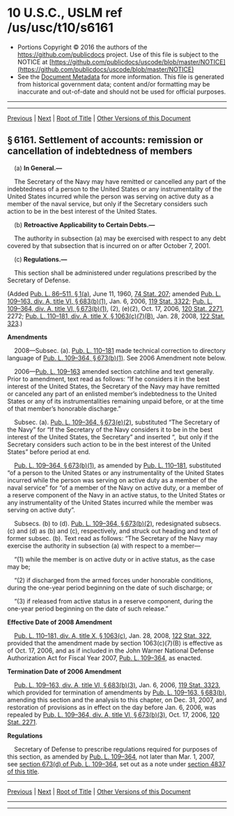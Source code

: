 ---
---

# 10 U.S.C., USLM ref /us/usc/t10/s6161

* Portions Copyright © 2016 the authors of the https://github.com/publicdocs project.
  Use of this file is subject to the NOTICE at [https://github.com/publicdocs/uscode/blob/master/NOTICE](https://github.com/publicdocs/uscode/blob/master/NOTICE)
* See the [Document Metadata](././../../../../../..//README.md) for more information.
  This file is generated from historical government data; content and/or formatting may be inaccurate and out-of-date and should not be used for official purposes.

----------
----------

[Previous](./../../../../../..//us/usc/t10/stC/ptII/ch561/m__us_usc_t10_s6160.md) | [Next](./../../../../../..//us/usc/t10/stC/ptII/ch563/m__us_usc_t10_stC_ptII_ch563.md) | [Root of Title](./../../../../../../) | [Other Versions of this Document](https://publicdocs.github.io/go/links?ns=uslm&ref=%2Fus%2Fusc%2Ft10%2Fs6161)

## § 6161. Settlement of accounts: remission or cancellation of indebtedness of members

    (a) __In General.—__ 

    The Secretary of the Navy may have remitted or cancelled any part of the indebtedness of a person to the United States or any instrumentality of the United States incurred while the person was serving on active duty as a member of the naval service, but only if the Secretary considers such action to be in the best interest of the United States.

    (b) __Retroactive Applicability to Certain Debts.—__ 

    The authority in subsection (a) may be exercised with respect to any debt covered by that subsection that is incurred on or after October 7, 2001.

    (c) __Regulations.—__ 

    This section shall be administered under regulations prescribed by the Secretary of Defense.

(Added [Pub. L. 86–511, § 1(a)][/us/pl/86/511/s1/a], June 11, 1960, [74 Stat. 207][/us/stat/74/207]; amended [Pub. L. 109–163, div. A, title VI, § 683(b)(1)][/us/pl/109/163/s683/b/1], Jan. 6, 2006, [119 Stat. 3322][/us/stat/119/3322]; [Pub. L. 109–364, div. A, title VI, § 673(b)(1)][/us/pl/109/364/s673/b/1], (2), (e)(2), Oct. 17, 2006, [120 Stat. 2271][/us/stat/120/2271], 2272; [Pub. L. 110–181, div. A, title X, § 1063(c)(7)(B)][/us/pl/110/181/s1063/c/7/B], Jan. 28, 2008, [122 Stat. 323][/us/stat/122/323].)

 __Amendments__ 

    2008—Subsec. (a). [Pub. L. 110–181][/us/pl/110/181] made technical correction to directory language of [Pub. L. 109–364, § 673(b)(1)][/us/pl/109/364/s673/b/1]. See 2006 Amendment note below.

    2006—[Pub. L. 109–163][/us/pl/109/163] amended section catchline and text generally. Prior to amendment, text read as follows: “If he considers it in the best interest of the United States, the Secretary of the Navy may have remitted or canceled any part of an enlisted member’s indebtedness to the United States or any of its instrumentalities remaining unpaid before, or at the time of that member’s honorable discharge.”

    Subsec. (a). [Pub. L. 109–364, § 673(e)(2)][/us/pl/109/364/s673/e/2], substituted “The Secretary of the Navy” for “If the Secretary of the Navy considers it to be in the best interest of the United States, the Secretary” and inserted “, but only if the Secretary considers such action to be in the best interest of the United States” before period at end.

    [Pub. L. 109–364, § 673(b)(1)][/us/pl/109/364/s673/b/1], as amended by [Pub. L. 110–181][/us/pl/110/181], substituted “of a person to the United States or any instrumentality of the United States incurred while the person was serving on active duty as a member of the naval service” for “of a member of the Navy on active duty, or a member of a reserve component of the Navy in an active status, to the United States or any instrumentality of the United States incurred while the member was serving on active duty”.

    Subsecs. (b) to (d). [Pub. L. 109–364, § 673(b)(2)][/us/pl/109/364/s673/b/2], redesignated subsecs. (c) and (d) as (b) and (c), respectively, and struck out heading and text of former subsec. (b). Text read as follows: “The Secretary of the Navy may exercise the authority in subsection (a) with respect to a member—

    “(1) while the member is on active duty or in active status, as the case may be;

    “(2) if discharged from the armed forces under honorable conditions, during the one-year period beginning on the date of such discharge; or

    “(3) if released from active status in a reserve component, during the one-year period beginning on the date of such release.”

 __Effective Date of 2008 Amendment__ 

    [Pub. L. 110–181, div. A, title X, § 1063(c)][/us/pl/110/181/s1063/c], Jan. 28, 2008, [122 Stat. 322][/us/stat/122/322], provided that the amendment made by section 1063(c)(7)(B) is effective as of Oct. 17, 2006, and as if included in the John Warner National Defense Authorization Act for Fiscal Year 2007, [Pub. L. 109–364][/us/pl/109/364], as enacted.

 __Termination Date of 2006 Amendment__ 

    [Pub. L. 109–163, div. A, title VI, § 683(b)(3)][/us/pl/109/163/s683/b/3], Jan. 6, 2006, [119 Stat. 3323][/us/stat/119/3323], which provided for termination of amendments by [Pub. L. 109–163, § 683(b)][/us/pl/109/163/s683/b], amending this section and the analysis to this chapter, on Dec. 31, 2007, and restoration of provisions as in effect on the day before Jan. 6, 2006, was repealed by [Pub. L. 109–364, div. A, title VI, § 673(b)(3)][/us/pl/109/364/s673/b/3], Oct. 17, 2006, [120 Stat. 2271][/us/stat/120/2271].

 __Regulations__ 

    Secretary of Defense to prescribe regulations required for purposes of this section, as amended by [Pub. L. 109–364][/us/pl/109/364], not later than Mar. 1, 2007, see [section 673(d) of Pub. L. 109–364][/us/pl/109/364/s673/d], set out as a note under [section 4837 of this title][/us/usc/t10/s4837].

----------

[Previous](./../../../../../..//us/usc/t10/stC/ptII/ch561/m__us_usc_t10_s6160.md) | [Next](./../../../../../..//us/usc/t10/stC/ptII/ch563/m__us_usc_t10_stC_ptII_ch563.md) | [Root of Title](./../../../../../../) | [Other Versions of this Document](https://publicdocs.github.io/go/links?ns=uslm&ref=%2Fus%2Fusc%2Ft10%2Fs6161)

----------
----------

[/us/pl/86/511/s1/a]: https://publicdocs.github.io/go/links?ns=uslm&ref=%2Fus%2Fpl%2F86%2F511%2Fs1%2Fa
[/us/stat/74/207]: https://publicdocs.github.io/go/links?ns=uslm&ref=%2Fus%2Fstat%2F74%2F207
[/us/pl/109/163/s683/b/1]: https://publicdocs.github.io/go/links?ns=uslm&ref=%2Fus%2Fpl%2F109%2F163%2Fs683%2Fb%2F1
[/us/stat/119/3322]: https://publicdocs.github.io/go/links?ns=uslm&ref=%2Fus%2Fstat%2F119%2F3322
[/us/pl/109/364/s673/b/1]: https://publicdocs.github.io/go/links?ns=uslm&ref=%2Fus%2Fpl%2F109%2F364%2Fs673%2Fb%2F1
[/us/stat/120/2271]: https://publicdocs.github.io/go/links?ns=uslm&ref=%2Fus%2Fstat%2F120%2F2271
[/us/pl/110/181/s1063/c/7/B]: https://publicdocs.github.io/go/links?ns=uslm&ref=%2Fus%2Fpl%2F110%2F181%2Fs1063%2Fc%2F7%2FB
[/us/stat/122/323]: https://publicdocs.github.io/go/links?ns=uslm&ref=%2Fus%2Fstat%2F122%2F323
[/us/pl/110/181]: https://publicdocs.github.io/go/links?ns=uslm&ref=%2Fus%2Fpl%2F110%2F181
[/us/pl/109/364/s673/b/1]: https://publicdocs.github.io/go/links?ns=uslm&ref=%2Fus%2Fpl%2F109%2F364%2Fs673%2Fb%2F1
[/us/pl/109/163]: https://publicdocs.github.io/go/links?ns=uslm&ref=%2Fus%2Fpl%2F109%2F163
[/us/pl/109/364/s673/e/2]: https://publicdocs.github.io/go/links?ns=uslm&ref=%2Fus%2Fpl%2F109%2F364%2Fs673%2Fe%2F2
[/us/pl/109/364/s673/b/1]: https://publicdocs.github.io/go/links?ns=uslm&ref=%2Fus%2Fpl%2F109%2F364%2Fs673%2Fb%2F1
[/us/pl/110/181]: https://publicdocs.github.io/go/links?ns=uslm&ref=%2Fus%2Fpl%2F110%2F181
[/us/pl/109/364/s673/b/2]: https://publicdocs.github.io/go/links?ns=uslm&ref=%2Fus%2Fpl%2F109%2F364%2Fs673%2Fb%2F2
[/us/pl/110/181/s1063/c]: https://publicdocs.github.io/go/links?ns=uslm&ref=%2Fus%2Fpl%2F110%2F181%2Fs1063%2Fc
[/us/stat/122/322]: https://publicdocs.github.io/go/links?ns=uslm&ref=%2Fus%2Fstat%2F122%2F322
[/us/pl/109/364]: https://publicdocs.github.io/go/links?ns=uslm&ref=%2Fus%2Fpl%2F109%2F364
[/us/pl/109/163/s683/b/3]: https://publicdocs.github.io/go/links?ns=uslm&ref=%2Fus%2Fpl%2F109%2F163%2Fs683%2Fb%2F3
[/us/stat/119/3323]: https://publicdocs.github.io/go/links?ns=uslm&ref=%2Fus%2Fstat%2F119%2F3323
[/us/pl/109/163/s683/b]: https://publicdocs.github.io/go/links?ns=uslm&ref=%2Fus%2Fpl%2F109%2F163%2Fs683%2Fb
[/us/pl/109/364/s673/b/3]: https://publicdocs.github.io/go/links?ns=uslm&ref=%2Fus%2Fpl%2F109%2F364%2Fs673%2Fb%2F3
[/us/stat/120/2271]: https://publicdocs.github.io/go/links?ns=uslm&ref=%2Fus%2Fstat%2F120%2F2271
[/us/pl/109/364]: https://publicdocs.github.io/go/links?ns=uslm&ref=%2Fus%2Fpl%2F109%2F364
[/us/pl/109/364/s673/d]: https://publicdocs.github.io/go/links?ns=uslm&ref=%2Fus%2Fpl%2F109%2F364%2Fs673%2Fd
[/us/usc/t10/s4837]: https://publicdocs.github.io/go/links?ns=uslm&ref=%2Fus%2Fusc%2Ft10%2Fs4837


